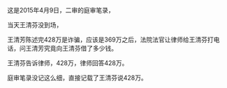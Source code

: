 这是2015年4月9日，二审的庭审笔录，

当天王清芬没到场，

王清芳陈述完428万是诈骗，应该是369万之后，法院法官让律师给王清芬打电话，问王清芳究竟向王清芬借了多少钱。

王清芬告诉律师，428万，律师回答428万。

庭审笔录没记这么细，直接记载了王清芬说428万。
